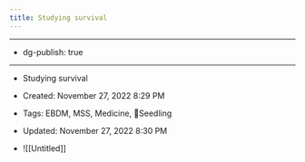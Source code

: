 ```yaml
---
title: Studying survival
---
```


- --

- dg-publish: true

- --

- Studying survival

- Created: November 27, 2022 8:29 PM

- Tags: EBDM, MSS, Medicine, 🌱Seedling

- Updated: November 27, 2022 8:30 PM

- ![[Untitled]]
